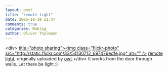 ```yaml
---
layout: post
title: "remote light"
date: 2005-10-19 21:47
comments: true
categories: Moblog
author: Oliver Thylmann
---
```



&lt;div&gt;	[ title=&quot;photo sharing&quot;&gt;&lt;img class=&quot;flickr-photo&quot; src=&quot;http://static.flickr.com/33/54130712_697476edfe.jpg&quot; alt=&quot;&quot; /&gt;](http://www.flickr.com/photos/oliver/54130712/)	[remote light](http://www.flickr.com/photos/oliver/54130712/), originally uploaded by [owt](http://www.flickr.com/people/oliver/).&lt;/div&gt;					It works from the door through walls. Let there be light :)


